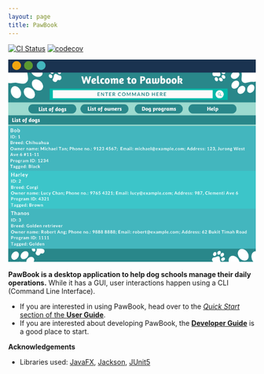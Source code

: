 ```yaml
---
layout: page
title: PawBook 
---
```


[![CI Status](https://github.com/se-edu/-level3/workflows/Java%20CI/badge.svg)](https://github.com/se-edu/-level3/actions)
[![codecov](https://codecov.io/gh/se-edu/-level3/branch/master/graph/badge.svg)](https://codecov.io/gh/se-edu/-level3)

![Ui](images/Ui.png)

**PawBook is a desktop application to help dog schools manage their daily operations.** 
While it has a GUI, user interactions happen using a CLI (Command Line Interface).

* If you are interested in using PawBook, head over to the [_Quick Start_ section of the **User Guide**](UserGuide.html#quick-start).
* If you are interested about developing PawBook, the [**Developer Guide**](DeveloperGuide.html) is a good place to start.


**Acknowledgements**

* Libraries used: [JavaFX](https://openjfx.io/), [Jackson](https://github.com/FasterXML/jackson), [JUnit5](https://github.com/junit-team/junit5)
